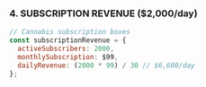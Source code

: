 ### 4. SUBSCRIPTION REVENUE ($2,000/day)

```javascript
// Cannabis subscription boxes
const subscriptionRevenue = {
  activeSubscribers: 2000,
  monthlySubscription: $99,
  dailyRevenue: (2000 * 99) / 30 // $6,600/day
};
```

